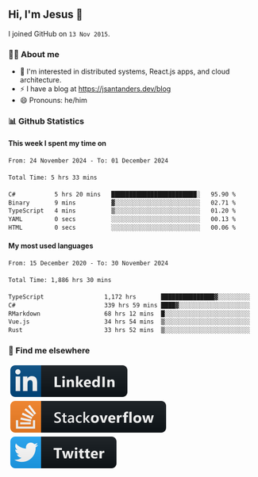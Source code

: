 ## Hi, I'm Jesus 👋

I joined GitHub on `13 Nov 2015`.

<!-- Talking about you -->

### 👨‍💻 About me

- 👦 I'm interested in distributed systems, React.js apps, and cloud architecture.
- ⚡️ I have a blog at <https://jsantanders.dev/blog>
- 😄 Pronouns: he/him

### 📊 Github Statistics

#### This week I spent my time on

<!--START_SECTION:weekly-->

```txt
From: 24 November 2024 - To: 01 December 2024

Total Time: 5 hrs 33 mins

C#           5 hrs 20 mins   ████████████████████████░   95.90 %
Binary       9 mins          ▓░░░░░░░░░░░░░░░░░░░░░░░░   02.71 %
TypeScript   4 mins          ▒░░░░░░░░░░░░░░░░░░░░░░░░   01.20 %
YAML         0 secs          ░░░░░░░░░░░░░░░░░░░░░░░░░   00.13 %
HTML         0 secs          ░░░░░░░░░░░░░░░░░░░░░░░░░   00.06 %
```

<!--END_SECTION:weekly-->

#### My most used languages

<!--START_SECTION:alltime-->

```txt
From: 15 December 2020 - To: 30 November 2024

Total Time: 1,886 hrs 30 mins

TypeScript                 1,172 hrs       ███████████████▓░░░░░░░░░   62.13 %
C#                         339 hrs 59 mins ████▓░░░░░░░░░░░░░░░░░░░░   18.02 %
RMarkdown                  68 hrs 12 mins  █░░░░░░░░░░░░░░░░░░░░░░░░   03.62 %
Vue.js                     34 hrs 54 mins  ▒░░░░░░░░░░░░░░░░░░░░░░░░   01.85 %
Rust                       33 hrs 52 mins  ▒░░░░░░░░░░░░░░░░░░░░░░░░   01.80 %
```

<!--END_SECTION:alltime-->

### 📢 Find me elsewhere

<p>
  <a target="_blank" href="https://linkedin.com/in/jsantanders">
    <img src="https://github.com/jsantanders/jsantanders/blob/master/img/linkedin.svg" alt="LinkedIn" style="vertical-align:top; margin:4px">
  </a>
  
  <a target="_blank" href="https://stackoverflow.com/users/7318331/jesus-santander">
    <img src="https://github.com/jsantanders/jsantanders/blob/master/img/stackoverflow.svg" alt="StackOverflow" style="vertical-align:top; margin:4px">
  </a>
  
  <a target="_blank" href="http://twitter.com/jsantanders">
    <img src="https://github.com/jsantanders/jsantanders/blob/master/img/twitter.svg" alt="Twitter" style="vertical-align:top; margin:4px">
  </a>
</p>
